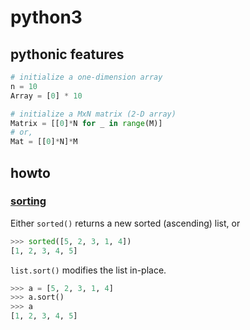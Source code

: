 # python3

## pythonic features

```python
# initialize a one-dimension array
n = 10
Array = [0] * 10

# initialize a MxN matrix (2-D array)
Matrix = [[0]*N for _ in range(M)]
# or,
Mat = [[0]*N]*M
```

## howto

### [sorting](https://docs.python.org/3/howto/sorting.html)

Either ```sorted()``` returns a new sorted (ascending) list, or

```python
>>> sorted([5, 2, 3, 1, 4])
[1, 2, 3, 4, 5]
```

```list.sort()``` modifies the list in-place.

```python
>>> a = [5, 2, 3, 1, 4]
>>> a.sort()
>>> a
[1, 2, 3, 4, 5]
``` 

